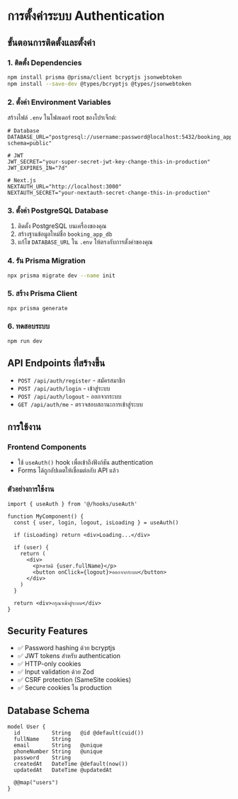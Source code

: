 # การตั้งค่าระบบ Authentication

## ขั้นตอนการติดตั้งและตั้งค่า

### 1. ติดตั้ง Dependencies
```bash
npm install prisma @prisma/client bcryptjs jsonwebtoken
npm install --save-dev @types/bcryptjs @types/jsonwebtoken
```

### 2. ตั้งค่า Environment Variables
สร้างไฟล์ `.env` ในโฟลเดอร์ root ของโปรเจ็กต์:

```env
# Database
DATABASE_URL="postgresql://username:password@localhost:5432/booking_app_db?schema=public"

# JWT
JWT_SECRET="your-super-secret-jwt-key-change-this-in-production"
JWT_EXPIRES_IN="7d"

# Next.js
NEXTAUTH_URL="http://localhost:3000"
NEXTAUTH_SECRET="your-nextauth-secret-change-this-in-production"
```

### 3. ตั้งค่า PostgreSQL Database
1. ติดตั้ง PostgreSQL บนเครื่องของคุณ
2. สร้างฐานข้อมูลใหม่ชื่อ `booking_app_db`
3. แก้ไข `DATABASE_URL` ใน `.env` ให้ตรงกับการตั้งค่าของคุณ

### 4. รัน Prisma Migration
```bash
npx prisma migrate dev --name init
```

### 5. สร้าง Prisma Client
```bash
npx prisma generate
```

### 6. ทดสอบระบบ
```bash
npm run dev
```

## API Endpoints ที่สร้างขึ้น

- `POST /api/auth/register` - สมัครสมาชิก
- `POST /api/auth/login` - เข้าสู่ระบบ
- `POST /api/auth/logout` - ออกจากระบบ
- `GET /api/auth/me` - ตรวจสอบสถานะการเข้าสู่ระบบ

## การใช้งาน

### Frontend Components
- ใช้ `useAuth()` hook เพื่อเข้าถึงฟังก์ชัน authentication
- Forms ได้ถูกอัปเดตให้เชื่อมต่อกับ API แล้ว

### ตัวอย่างการใช้งาน
```tsx
import { useAuth } from '@/hooks/useAuth'

function MyComponent() {
  const { user, login, logout, isLoading } = useAuth()
  
  if (isLoading) return <div>Loading...</div>
  
  if (user) {
    return (
      <div>
        <p>สวัสดี {user.fullName}</p>
        <button onClick={logout}>ออกจากระบบ</button>
      </div>
    )
  }
  
  return <div>กรุณาเข้าสู่ระบบ</div>
}
```

## Security Features

- ✅ Password hashing ด้วย bcryptjs
- ✅ JWT tokens สำหรับ authentication
- ✅ HTTP-only cookies
- ✅ Input validation ด้วย Zod
- ✅ CSRF protection (SameSite cookies)
- ✅ Secure cookies ใน production

## Database Schema

```prisma
model User {
  id          String   @id @default(cuid())
  fullName    String
  email       String   @unique
  phoneNumber String   @unique
  password    String
  createdAt   DateTime @default(now())
  updatedAt   DateTime @updatedAt

  @@map("users")
}
``` 